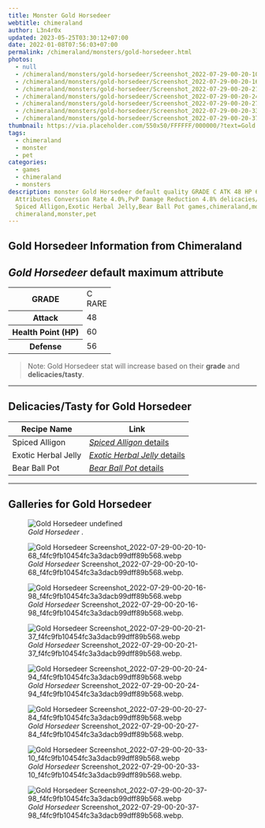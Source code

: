```yaml
---
title: Monster Gold Horsedeer
webtitle: chimeraland
author: L3n4r0x
updated: 2023-05-25T03:30:12+07:00
date: 2022-01-08T07:56:03+07:00
permalink: /chimeraland/monsters/gold-horsedeer.html
photos:
  - null
  - /chimeraland/monsters/gold-horsedeer/Screenshot_2022-07-29-00-20-10-68_f4fc9fb10454fc3a3dacb99dff89b568.webp
  - /chimeraland/monsters/gold-horsedeer/Screenshot_2022-07-29-00-20-16-98_f4fc9fb10454fc3a3dacb99dff89b568.webp
  - /chimeraland/monsters/gold-horsedeer/Screenshot_2022-07-29-00-20-21-37_f4fc9fb10454fc3a3dacb99dff89b568.webp
  - /chimeraland/monsters/gold-horsedeer/Screenshot_2022-07-29-00-20-24-94_f4fc9fb10454fc3a3dacb99dff89b568.webp
  - /chimeraland/monsters/gold-horsedeer/Screenshot_2022-07-29-00-20-27-84_f4fc9fb10454fc3a3dacb99dff89b568.webp
  - /chimeraland/monsters/gold-horsedeer/Screenshot_2022-07-29-00-20-33-10_f4fc9fb10454fc3a3dacb99dff89b568.webp
  - /chimeraland/monsters/gold-horsedeer/Screenshot_2022-07-29-00-20-37-98_f4fc9fb10454fc3a3dacb99dff89b568.webp
thumbnail: https://via.placeholder.com/550x50/FFFFFF/000000/?text=Gold Horsedeer
tags:
  - chimeraland
  - monster
  - pet
categories:
  - games
  - chimeraland
  - monsters
description: monster Gold Horsedeer default quality GRADE C ATK 48 HP 60 DEF 56
  Attributes Conversion Rate 4.0%,PvP Damage Reduction 4.8% delicacies/tasty
  Spiced Alligon,Exotic Herbal Jelly,Bear Ball Pot games,chimeraland,monsters
  chimeraland,monster,pet
---
```


<link
  rel="stylesheet"
  href="https://rawcdn.githack.com/dimaslanjaka/Web-Manajemen/870a349/css/bootstrap-5-3-0-alpha3-wrapper.css"
/>
<section id="bootstrap-wrapper">
  <div data-bs-theme="dark">
    <h2>Gold Horsedeer Information from Chimeraland</h2>
    <h2 id="attribute"><i>Gold Horsedeer</i> default maximum attribute</h2>
    <div class="row">
      <div class="col mb-2">
        <div class="card">
          <div class="card-body">
            <table>
              <tr>
                <th>GRADE</th>
                <td>C <br /><span class="text-primary">RARE</span></td>
              </tr>
              <tr>
                <th>Attack</th>
                <td>48</td>
              </tr>
              <tr>
                <th>Health Point (HP)</th>
                <td>60</td>
              </tr>
              <tr>
                <th>Defense</th>
                <td>56</td>
              </tr>
            </table>
          </div>
        </div>
      </div>
    </div>
    <blockquote class="bd-callout bd-callout-warning">
      Note: Gold Horsedeer stat will increase based on their <b>grade</b> and
      <b>delicacies/tasty</b>.
    </blockquote>
    <hr />
    <h2 id="delicacies">Delicacies/Tasty for Gold Horsedeer</h2>
    <div class="card">
      <div class="card-body">
        <div class="table-responsive">
          <table class="table table-striped">
            <thead>
              <tr>
                <th>Recipe Name</th>
                <th>Link</th>
              </tr>
            </thead>
            <tbody>
              <tr>
                <td>Spiced Alligon</td>
                <td>
                  <a
                    href="#"
                    class="text-primary"
                    title="Click here to view recipe Spiced Alligon details"
                    ><i>Spiced Alligon</i> details</a
                  >
                </td>
              </tr>
              <tr>
                <td>Exotic Herbal Jelly</td>
                <td>
                  <a
                    href="https://www.webmanajemen.com/chimeraland/recipes/exotic-herbal-jelly.html"
                    class="text-primary"
                    title="Click here to view recipe Exotic Herbal Jelly details"
                    ><i>Exotic Herbal Jelly</i> details</a
                  >
                </td>
              </tr>
              <tr>
                <td>Bear Ball Pot</td>
                <td>
                  <a
                    href="https://www.webmanajemen.com/chimeraland/recipes/bear-ball-pot.html"
                    class="text-primary"
                    title="Click here to view recipe Bear Ball Pot details"
                    ><i>Bear Ball Pot</i> details</a
                  >
                </td>
              </tr>
            </tbody>
          </table>
        </div>
      </div>
    </div>
    <hr />
    <div id="gallery">
      <h2>Galleries for Gold Horsedeer</h2>
      <div class="row">
        <div class="col-lg-6 col-12">
          <figure>
            <img
              src="https://www.webmanajemen.com/undefined"
              alt="Gold Horsedeer undefined"
            />
            <figcaption style="word-wrap: break-word">
              <i>Gold Horsedeer</i> .
            </figcaption>
          </figure>
        </div>
        <div class="col-lg-6 col-12">
          <figure>
            <img
              src="https://www.webmanajemen.com/chimeraland/monsters/gold-horsedeer/Screenshot_2022-07-29-00-20-10-68_f4fc9fb10454fc3a3dacb99dff89b568.webp"
              alt="Gold Horsedeer Screenshot_2022-07-29-00-20-10-68_f4fc9fb10454fc3a3dacb99dff89b568.webp"
            />
            <figcaption style="word-wrap: break-word">
              <i>Gold Horsedeer</i>
              Screenshot_2022-07-29-00-20-10-68_f4fc9fb10454fc3a3dacb99dff89b568.webp.
            </figcaption>
          </figure>
        </div>
        <div class="col-lg-6 col-12">
          <figure>
            <img
              src="https://www.webmanajemen.com/chimeraland/monsters/gold-horsedeer/Screenshot_2022-07-29-00-20-16-98_f4fc9fb10454fc3a3dacb99dff89b568.webp"
              alt="Gold Horsedeer Screenshot_2022-07-29-00-20-16-98_f4fc9fb10454fc3a3dacb99dff89b568.webp"
            />
            <figcaption style="word-wrap: break-word">
              <i>Gold Horsedeer</i>
              Screenshot_2022-07-29-00-20-16-98_f4fc9fb10454fc3a3dacb99dff89b568.webp.
            </figcaption>
          </figure>
        </div>
        <div class="col-lg-6 col-12">
          <figure>
            <img
              src="https://www.webmanajemen.com/chimeraland/monsters/gold-horsedeer/Screenshot_2022-07-29-00-20-21-37_f4fc9fb10454fc3a3dacb99dff89b568.webp"
              alt="Gold Horsedeer Screenshot_2022-07-29-00-20-21-37_f4fc9fb10454fc3a3dacb99dff89b568.webp"
            />
            <figcaption style="word-wrap: break-word">
              <i>Gold Horsedeer</i>
              Screenshot_2022-07-29-00-20-21-37_f4fc9fb10454fc3a3dacb99dff89b568.webp.
            </figcaption>
          </figure>
        </div>
        <div class="col-lg-6 col-12">
          <figure>
            <img
              src="https://www.webmanajemen.com/chimeraland/monsters/gold-horsedeer/Screenshot_2022-07-29-00-20-24-94_f4fc9fb10454fc3a3dacb99dff89b568.webp"
              alt="Gold Horsedeer Screenshot_2022-07-29-00-20-24-94_f4fc9fb10454fc3a3dacb99dff89b568.webp"
            />
            <figcaption style="word-wrap: break-word">
              <i>Gold Horsedeer</i>
              Screenshot_2022-07-29-00-20-24-94_f4fc9fb10454fc3a3dacb99dff89b568.webp.
            </figcaption>
          </figure>
        </div>
        <div class="col-lg-6 col-12">
          <figure>
            <img
              src="https://www.webmanajemen.com/chimeraland/monsters/gold-horsedeer/Screenshot_2022-07-29-00-20-27-84_f4fc9fb10454fc3a3dacb99dff89b568.webp"
              alt="Gold Horsedeer Screenshot_2022-07-29-00-20-27-84_f4fc9fb10454fc3a3dacb99dff89b568.webp"
            />
            <figcaption style="word-wrap: break-word">
              <i>Gold Horsedeer</i>
              Screenshot_2022-07-29-00-20-27-84_f4fc9fb10454fc3a3dacb99dff89b568.webp.
            </figcaption>
          </figure>
        </div>
        <div class="col-lg-6 col-12">
          <figure>
            <img
              src="https://www.webmanajemen.com/chimeraland/monsters/gold-horsedeer/Screenshot_2022-07-29-00-20-33-10_f4fc9fb10454fc3a3dacb99dff89b568.webp"
              alt="Gold Horsedeer Screenshot_2022-07-29-00-20-33-10_f4fc9fb10454fc3a3dacb99dff89b568.webp"
            />
            <figcaption style="word-wrap: break-word">
              <i>Gold Horsedeer</i>
              Screenshot_2022-07-29-00-20-33-10_f4fc9fb10454fc3a3dacb99dff89b568.webp.
            </figcaption>
          </figure>
        </div>
        <div class="col-lg-6 col-12">
          <figure>
            <img
              src="https://www.webmanajemen.com/chimeraland/monsters/gold-horsedeer/Screenshot_2022-07-29-00-20-37-98_f4fc9fb10454fc3a3dacb99dff89b568.webp"
              alt="Gold Horsedeer Screenshot_2022-07-29-00-20-37-98_f4fc9fb10454fc3a3dacb99dff89b568.webp"
            />
            <figcaption style="word-wrap: break-word">
              <i>Gold Horsedeer</i>
              Screenshot_2022-07-29-00-20-37-98_f4fc9fb10454fc3a3dacb99dff89b568.webp.
            </figcaption>
          </figure>
        </div>
      </div>
    </div>
  </div>
</section>